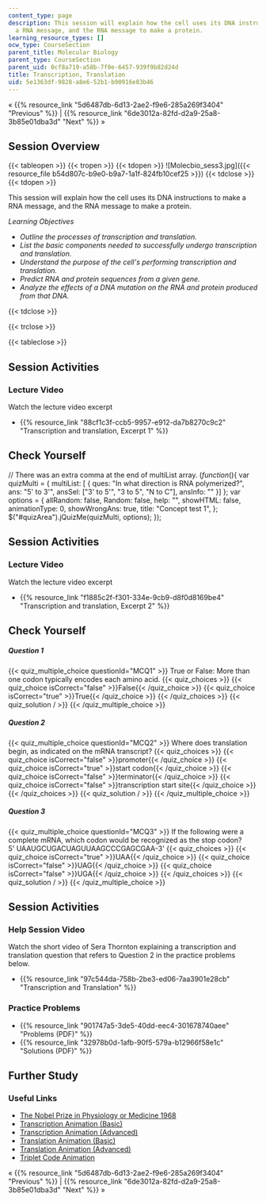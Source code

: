 ```yaml
---
content_type: page
description: This session will explain how the cell uses its DNA instructions to make
  a RNA message, and the RNA message to make a protein.
learning_resource_types: []
ocw_type: CourseSection
parent_title: Molecular Biology
parent_type: CourseSection
parent_uid: 0cf8a719-a58b-7f0e-6457-939f9b82d24d
title: Transcription, Translation
uid: 5e1363df-9828-a8e6-52b1-b90916e83b46
---
```


« {{% resource_link "5d6487db-6d13-2ae2-f9e6-285a269f3404" "Previous" %}} | {{% resource_link "6de3012a-82fd-d2a9-25a8-3b85e01dba3d" "Next" %}} »

Session Overview
----------------

{{< tableopen >}}
{{< tropen >}}
{{< tdopen >}}
![Molecbio_sess3.jpg]({{< resource_file b54d807c-b9e0-b9a7-1a1f-824fb10cef25 >}})
{{< tdclose >}}
{{< tdopen >}}


This session will explain how the cell uses its DNA instructions to make a RNA message, and the RNA message to make a protein.

_Learning Objectives_

*   _Outline the processes of transcription and translation._
*   _List the basic components needed to successfully undergo transcription and translation._
*   _Understand the purpose of the cell's performing transcription and translation._
*   _Predict RNA and protein sequences from a given gene._
*   _Analyze the effects of a DNA mutation on the RNA and protein produced from that DNA._


{{< tdclose >}}

{{< trclose >}}

{{< tableclose >}}

Session Activities
------------------

### Lecture Video

Watch the lecture video excerpt

*   {{% resource_link "88cf1c3f-ccb5-9957-e912-da7b8270c9c2" "Transcription and translation, Excerpt 1" %}}

Check Yourself
--------------

// There was an extra comma at the end of multiList array. $( function($){ var quizMulti = { multiList: \[ { ques: "In what direction is RNA polymerized?", ans: "5' to 3'", ansSel: \["3' to 5'", "3 to 5", "N to C"\], ansInfo: "" }\] }; var options = { allRandom: false, Random: false, help: "", showHTML: false, animationType: 0, showWrongAns: true, title: "Concept test 1", }; $("#quizArea").jQuizMe(quizMulti, options); });

Session Activities
------------------

### Lecture Video

Watch the lecture video excerpt

*   {{% resource_link "f1885c2f-f301-334e-9cb9-d8f0d8169be4" "Transcription and translation, Excerpt 2" %}}

Check Yourself
--------------

##### Question 1
 {{< quiz_multiple_choice questionId="MCQ1" >}} True or False: More than one codon typically encodes each amino acid. {{< quiz_choices >}} {{< quiz_choice isCorrect="false" >}}False{{< /quiz_choice >}} {{< quiz_choice isCorrect="true" >}}True{{< /quiz_choice >}} {{< /quiz_choices >}} {{< quiz_solution / >}} {{< /quiz_multiple_choice >}}
##### Question 2
 {{< quiz_multiple_choice questionId="MCQ2" >}} Where does translation begin, as indicated on the mRNA transcript? {{< quiz_choices >}} {{< quiz_choice isCorrect="false" >}}promoter{{< /quiz_choice >}} {{< quiz_choice isCorrect="true" >}}start codon{{< /quiz_choice >}} {{< quiz_choice isCorrect="false" >}}terminator{{< /quiz_choice >}} {{< quiz_choice isCorrect="false" >}}transcription start site{{< /quiz_choice >}} {{< /quiz_choices >}} {{< quiz_solution / >}} {{< /quiz_multiple_choice >}}
##### Question 3
 {{< quiz_multiple_choice questionId="MCQ3" >}} If the following were a complete mRNA, which codon would be recognized as the stop codon? <br />5' UAAUGCUGACUAGUUAAGCCCGAGCGAA-3' {{< quiz_choices >}} {{< quiz_choice isCorrect="true" >}}UAA{{< /quiz_choice >}} {{< quiz_choice isCorrect="false" >}}UAG{{< /quiz_choice >}} {{< quiz_choice isCorrect="false" >}}UGA{{< /quiz_choice >}} {{< /quiz_choices >}} {{< quiz_solution / >}} {{< /quiz_multiple_choice >}}

Session Activities
------------------

### Help Session Video

Watch the short video of Sera Thornton explaining a transcription and translation question that refers to Question 2 in the practice problems below.

*   {{% resource_link "97c544da-758b-2be3-ed06-7aa3901e28cb" "Transcription and Translation" %}}

### Practice Problems

*   {{% resource_link "901747a5-3de5-40dd-eec4-301678740aee" "Problems (PDF)" %}}
*   {{% resource_link "32978b0d-1afb-90f5-579a-b12966f58e1c" "Solutions (PDF)" %}}

Further Study
-------------

### Useful Links

*   [The Nobel Prize in Physiology or Medicine 1968](http://www.nobelprize.org/nobel_prizes/medicine/laureates/1968/index.html)
*   [Transcription Animation (Basic)](http://www.dnalc.org/resources/3d/12-transcription-basic.html)
*   [Transcription Animation (Advanced)](http://www.dnalc.org/resources/3d/13-transcription-advanced.html)
*   [Translation Animation (Basic)](http://www.dnalc.org/resources/3d/15-translation-basic.html)
*   [Translation Animation (Advanced)](http://www.dnalc.org/resources/3d/16-translation-advanced.html)
*   [Triplet Code Animation](http://www.dnalc.org/resources/3d/10-triplet-code.html)

« {{% resource_link "5d6487db-6d13-2ae2-f9e6-285a269f3404" "Previous" %}} | {{% resource_link "6de3012a-82fd-d2a9-25a8-3b85e01dba3d" "Next" %}} »
